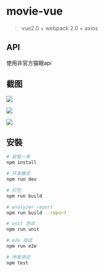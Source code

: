 # movie-vue

> vue2.0 + webpack 2.0 + axios


## API

使用非官方猫眼api


## 截图

![](http://ww1.sinaimg.cn/large/82eaf5a8gy1fcols9l99ij209w0fa42s)

![](http://ww1.sinaimg.cn/large/82eaf5a8gy1fcoltaskblj209k0fbjuu)

![](http://ww1.sinaimg.cn/large/82eaf5a8gy1fcoluo1o8lj20630famzs)

## 安裝

``` bash
# 安裝一來
npm install

# 开发模式
npm run dev

# 打包
npm run build

# analyzer report
npm run build --report

# unit 测试
npm run unit

# e2e 测试
npm run e2e

# 所有测试
npm test
```


